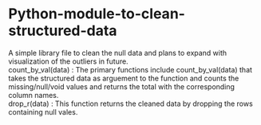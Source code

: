 # Python-module-to-clean-structured-data
A simple library file to clean the null data and plans to expand with visualization of the outliers in future.<br/> count_by_val(data) : The primary functions include count_by_val(data) that takes the structured data as arguement to the function and counts the missing/null/void values and returns the total with the corresponding column names.<br />
drop_r(data) : This function returns the cleaned data by dropping the rows containing null vales. 

##
